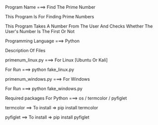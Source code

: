 Program Name ===> Find The Prime Number

This Program Is For Finding Prime Numbers

This Program Takes A Number From The User And Checks Whether The User's Number Is The First Or Not

Programming Language ===> Python

Description Of Files

primenum_linux.py ===> For Linux [Ubuntu Or Kali]

For Run ===> python fake_linux.py

primenum_windows.py ===>  For Windows

For Run ===> python fake_windows.py

Required packages For Python ===> os / termcolor / pyfiglet

termcolor ==> To install => pip install termcolor 

pyfiglet ==> To install => pip install pyfiglet
